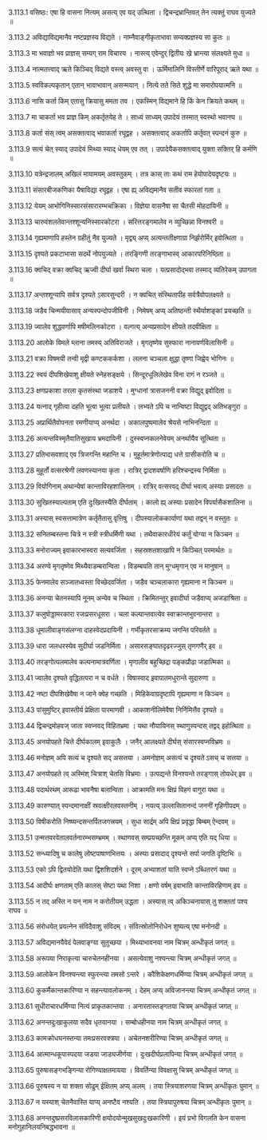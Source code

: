 3.113.1
वसिष्ठः:
एषा हि वासना नित्यम् असत्य् एव यद् उत्थिता ।
द्विचन्द्रभ्रान्तिवत् तेन त्यक्तुं राघव युज्यते ॥


3.113.2
अविद्याविद्यमानैव नष्टप्रज्ञस्य विद्यते ।
नाम्नैवाङ्गीकृताभावा सम्यक्प्रज्ञस्य सा कुतः ॥


3.113.3
मा भवाज्ञो भव प्राज्ञस् सम्यग् राम विचारय ।
नास्त्य् एवेन्दुर् द्वितीयः खे भ्रान्त्या संलक्ष्यते मुधा ॥


3.113.4
नात्मतत्त्वाद् ऋते किञ्चिद् विद्यते वस्त्व् अवस्तु वा ।
ऊर्मिमालिनि विस्तीर्णे वारिपूराद् ऋते यथा ॥


3.113.5
स्वविकल्पकृतान् एतान् भावाभावान् असन्मयान् ।
नित्ये तते सिते शुद्धे मा समारोपयात्मनि ॥


3.113.6
नासि कर्ता किम् एतासु क्रियासु ममता तव ।
एकस्मिन् विद्यमाने हि किं केन क्रियते कथम् ॥


3.113.7
मा चाकर्ता भव प्राज्ञ किम् अकर्तृतयेह ते ।
साध्यं साध्यम् उपादेयं तस्मात् स्वस्थो भवानघ ॥


3.113.8
कर्ता संस् त्वम् असक्तत्वाद् भवाकर्ता रघूद्वह ।
असक्तत्वाद् अकर्तापि कर्तृवत् स्पन्दनं कुरु ॥


3.113.9
सत्यं चेत् स्याद् उपादेयं मिथ्या स्याद् धेयम् एव तत् ।
उपादेयैकसक्तत्वाद् युक्ता सक्तिर् हि कर्मणि ॥


3.113.10
यत्रेन्द्रजालम् अखिलं मायामयम् अवस्तुकम् ।
तत्र कास् ताः कथं राम हेयोपादेयदृष्टयः ॥


3.113.11
संसारबीजकणिका यैषाविद्या रघूद्वह ।
एषा ह्य् अविद्यमानैव सतीव स्फारतां गता ॥


3.113.12
येयम् आभोगिनिस्सारसंसारारम्भचक्रिका ।
विज्ञेया वासनैषा सा चैतसी मोहदायिनी ॥


3.113.13
चारुवंशलतेवान्तश्शून्यनिस्सारकोटरा ।
सरित्तरङ्गमालेव न व्युच्छिन्ना विनश्वरी ॥


3.113.14
गृह्यमाणापि हस्तेन ग्रहीतुं नैव युज्यते ।
मृद्व्य् अप्य् अत्यन्ततीक्ष्णाग्रा निर्झरोर्मिर् इवोत्थिता ॥


3.113.15
दृश्यते प्रकटाभासा सदर्थे नोपयुज्यते ।
तरङ्गिणी तरङ्गाभास्व् आकारपरिनिष्ठिता ॥


3.113.16
क्वचिद् वक्रा क्वचिद् ऋज्वी दीर्घा खर्वा स्थिरा चला ।
यत्प्रसादोद्भवा तस्माद् व्यतिरेकम् उपागता ॥


3.113.17
अन्तश्शून्यापि सर्वत्र दृश्यते ऽसारसुन्दरी ।
न क्वचित् संस्थितापीह सर्वत्रैवोपलक्ष्यते ॥


3.113.18
जडैव चिन्मयीवासाव् अन्यस्पन्दोपजीविनी ।
निमेषम् अप्य् अतिष्ठन्ती स्थैर्याशङ्कां प्रयच्छति ॥


3.113.19
ज्वालेव शुद्धवर्णापि मषीमलिनकोटरा ।
वल्गत्य् अन्यप्रसादेन क्षीयते तदवीक्षिता ॥


3.113.20
आलोके विमले म्लाना तमस्य् अतिविराजते ।
मृगतृष्णेव सुस्फारा नानावर्णविलासिनी ॥


3.113.21
वक्रा विषमयी तन्वी मृद्वी कण्टककर्कशा ।
ललना चञ्चला क्षुद्धा तृष्णा जिह्वेव भोगिनः ॥


3.113.22
स्वयं दीपशिखेवाशु क्षीयते स्नेहसङ्क्षये ।
सिन्दूरधूलिलेखेव विना रागं न रञ्जते ॥


3.113.23
क्षणप्रकाशा तरला कृतसंस्था जडाशये ।
मुग्धानां त्रासजननी वक्रा विद्युद् इवोदिता ॥


3.113.24
यत्नाद् गृहीत्वा दहति भूत्वा भूत्वा प्रलीयते ।
लभ्यते ऽपि च नान्विष्टा विद्युद्वद् अतिभङ्गुरा ॥


3.113.25
अप्रार्थितैवोपनता रमणीयाप्य् अनर्थदा ।
अकालपुष्पमालेव श्रेयसे नाभिनन्दिता ॥


3.113.26
अत्यन्तविस्मृतैवातिसुखाय भ्रमदायिनी ।
दुस्स्वप्नकलनेवेयम् अनर्थायैव सूत्थिता ॥


3.113.27
प्रतिभासवशाद् एव त्रिजगन्ति महान्ति च ।
मुहूर्तमात्रेणोत्पाद्य धत्ते ग्रासीकरोति च ॥


3.113.28
मुहूर्तो वत्सरश्रेणी लवणस्यानया कृता ।
रात्रिर् द्वादशवर्षाणि हरिश्चन्द्रस्य निर्मिता ॥


3.113.29
वियोगिनाम् अथान्येषां कान्ताविरहशालिनाम् ।
रात्रिर् वत्सरवद् दीर्घा भवत्य् अस्याः प्रसादतः ॥


3.113.30
सुखितस्याल्पताम् एति दुःखितस्यैति दीर्घताम् ।
कालो ह्य् अस्याः प्रसादेन विपर्यासैकशालिना ॥


3.113.31
अस्यास् स्वसत्तामात्रेण कर्तृतैतासु वृत्तिषु ।
दीपस्यालोककार्याणां यथा तद्वन् न वस्तुतः ॥


3.113.32
सनितम्बस्तना चित्रे न स्त्री स्त्रीधर्मिणी यथा ।
तथैवाकारधीरेयं कर्तुं योग्या न किञ्चन ॥


3.113.33
मनोराज्यम् इवाकारभास्वरा सत्यवर्जिता ।
सहस्रशतशाखापि न किञ्चित् परमार्थतः ॥


3.113.34
अरण्ये मृगतृष्णेव मिथ्यैवाडम्बरान्विता ।
विडम्बयति तान् मुग्धमृगान् एव न मानुषान् ॥


3.113.35
फेनमालेव सञ्जातध्वस्ता विच्छेदवर्जिता ।
जडैव चञ्चलाकारा गृह्यमाना न किञ्चन ॥


3.113.36
अनन्या चेतनस्यापि नूनम् अन्येव च स्थिता ।
क्रिमितन्तुर् इवादीर्घा जडैवाप्य् अजडाश्रिता ॥


3.113.37
कलुषोड्डामरकारा रजःप्रसरधूसरा ।
चला कल्पान्तवात्येव स्वाक्रान्तभुवनान्तरा ॥


3.113.38
धूमालीवाङ्गसंलग्ना दाहस्वेदप्रदायिनी ।
गर्भीकृतरसाक्रम्य जगन्ति परिवर्तते ॥


3.113.39
धारा जलधरस्येव सुदीर्घा जडनिर्मिता ।
असारसङ्घातदृढरज्जुस् तृणगणैर् इव ॥


3.113.40
तरङ्गोत्पलमालेव कल्पनामात्रवर्णिता ।
मृणालीव बहुच्छिद्रा पङ्कप्रौढा जडात्मिका ॥


3.113.41
ज्वालेव दृश्यते वृद्धितत्परा न च वर्धते ।
विषास्वाद इवापातमधुरान्ते सुदारुणा ॥


3.113.42
नष्टा दीपशिखेवैषा न जाने क्वेह गच्छति ।
मिहिकेवाग्रदृष्टापि गृह्यमाणा न किञ्चन ॥


3.113.43
पांसुमुष्टिर् इवास्तीर्य प्रेक्षिता पारमाणवी ।
आकाशनीलिमेवैषा निर्निमित्तैव दृश्यते ॥


3.113.44
द्विचन्द्रमोहवज् जाता स्वप्नवद् विहितभ्रमा ।
यथा नौयायिनस् स्थाणुस्पन्दस् तद्वद् इहोत्थिता ॥


3.113.45
अनयोपहते चित्ते दीर्घकालम् इवाकुलैः ।
जनैर् आलक्ष्यते दीर्घस् संसारस्वप्नविभ्रमः ॥


3.113.46
मनोज्ञम् अपि सत्यं च दृश्यते सद् असत्तया ।
अमनोज्ञम् असत्यं च दृश्यते ऽसच् च सत्तया ॥


3.113.47
अनयोपहते त्व् अस्मिंश् चित्राश् चेतसि विभ्रमाः ।
उत्पद्यन्ते विनश्यन्ते तरङ्गास् तोयधेर् इव ॥


3.113.48
पदार्थरथम् आरूढा भावनैषा बलान्विता ।
आक्रामति मनः क्षिप्रं विहगं वागुरा यथा ॥


3.113.49
कारुण्यात् स्पन्दमानाक्षीं स्रवत्क्षीरलवस्तनीम् ।
नयत्य् उल्लासितानन्दं जननीं गृहिणीपदम् ॥


3.113.50
विषीकरोति निष्ष्यन्दसन्तर्पितजगत्त्रयम् ।
सुधा सार्द्रम् अपि क्षिप्रं प्रवृद्धा बिम्बम् ऐन्दवम् ॥


3.113.51
उन्मत्तवरवेतालवर्तनारम्भसम्भ्रमम् ।
स्थाणवस् सम्प्रयच्छन्ति मूकम् अप्य् एति यद् धिया ॥


3.113.52
सन्ध्यादिषु च कालेषु लोष्टपाषाणभित्तयः ।
अस्याः प्रसादाद् दृश्यन्ते सर्पा जगति दृष्टिभिः ॥


3.113.53
एको ऽपि द्वितयोदेति यथा द्विशशिदर्शने ।
दूरम् अभ्याशतां याति स्वप्ने ऽब्धितरणं यथा ॥


3.113.54
आदीर्घः क्षणताम् एति कालस् सेष्टा यथा निशा ।
क्षणो वर्षम् इवाभाति कान्ताविरहिणाम् इव ॥


3.113.55
न तद् अस्ति न यन् नाम न करोतीयम् उद्धता ।
अस्यास् त्व् अकिञ्चनायास् तु शक्ततां पश्य राघव ॥


3.113.56
संरोधयेत् प्रयत्नेन संविदैवाशु संविदम् ।
संवित्स्रोतोनिरोधेन शुष्यत्य् एषा मनोनदी ॥


3.113.57
अविद्यमानयैवेदं पेलवाङ्ग्या सुतुच्छया ।
मिथ्याभावनया नाम चित्रम् अन्धीकृतं जगत् ॥


3.113.58
अरूपया निराकृत्या चारुचेतनहीनया ।
असत्येवाशु नश्यन्त्या चित्रम् अन्धीकृतं जगत् ॥


3.113.59
आलोकेन विनश्यन्त्या स्फुरन्त्या तमसो ऽन्तरे ।
कौशिकेक्षणधर्मिण्या चित्रम् अन्धीकृतं जगत् ॥


3.113.60
कुकर्मैकान्तकारिण्या न सहन्त्यावलोकनम् ।
देहम् अप्य् अविजानन्त्या चित्रम् अन्धीकृतं जगत् ॥


3.113.61
सुधीराचारधर्मिण्या नित्यं प्राकृतकान्तया ।
अनारतास्तङ्गतया चित्रम् अन्धीकृतं जगत् ॥


3.113.62
अनन्तदुःखाकुलया सदैव धृतयानया ।
सम्बोधहीनया नाम चित्रम् अन्धीकृतं जगत् ॥


3.113.63
कामक्रोधघनस्तन्या तमःप्रसरवक्त्रया ।
अचेतनशरीरिण्या चित्रम् अन्धीकृतं जगत् ॥


3.113.64
आत्मान्धकूपास्पदया जडया जाड्यजीर्णया ।
दुःखदीर्घप्रलापिन्या चित्रम् अन्धीकृतं जगत् ॥


3.113.65
पुरुषासङ्गभङ्गिन्या रोगिण्याक्षतमायया ।
विवर्तिन्या विवक्षासु चित्रम् अन्धीकृतं जगत् ॥


3.113.66
पुरुषस्य न या शक्ता सोढुम् ईक्षितम् अप्य् अलम् ।
तया स्त्रियाशरणया चित्रम् अन्धीकृतः पुमान् ॥


3.113.67
न यस्याश् चेतनैवास्ति याप्य् अनष्टैव नश्यति ।
तया स्त्रियापुरुषया चित्रम् अन्धीकृतः पुमान् ॥


3.113.68
अनन्तदुष्प्रसरविलासकारिणी क्षयोदयोन्मुखसुखदुःखकारिणी ।
इयं प्रभो विगलति केन वासना मनोगुहानिलयनिबद्धभावना ॥

